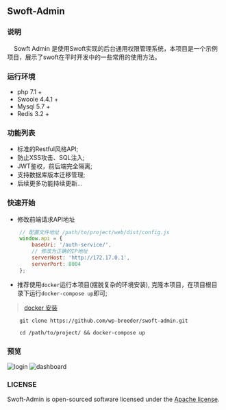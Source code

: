 ## Swoft-Admin

### 说明
&nbsp;&nbsp;&nbsp;&nbsp;Sowft Admin 是使用Swoft实现的后台通用权限管理系统，本项目是一个示例项目，展示了swoft在平时开发中的一些常用的使用方法。

### 运行环境
- php 7.1 +
- Swoole 4.4.1 +
- Mysql 5.7 +
- Redis 3.2 +

### 功能列表

- 标准的Restful风格API;
- 防止XSS攻击、SQL注入;
- JWT鉴权，前后端完全隔离;
- 支持数据库版本迁移管理;
- 后续更多功能持续更新...

### 快速开始

- 修改前端请求API地址

```js
    // 配置文件地址 /path/to/project/web/dist/config.js
    window.api = {
        baseUri: '/auth-service/',
        // 修改为正确的IP地址
        serverHost: 'http://172.17.0.1',
        serverPort: 8004
    };
```

- 推荐使用`docker`运行本项目(摆脱复杂的环境安装), 克隆本项目，在项目根目录下运行`docker-compose up`即可;

> [docker 安装 ](https://github.com/wp-breeder/blogs/blob/master/doc/devOps.md#3-%E9%99%84%E5%BD%95)
```shell
    git clone https://github.com/wp-breeder/swoft-admin.git
    
    cd /path/to/project/ && docker-compose up
```

### 预览

![login](https://raw.githubusercontent.com/wp-breeder/blogs/master/_images/swoft-admin/login.png)
![dashboard](https://raw.githubusercontent.com/wp-breeder/blogs/master/_images/swoft-admin/dashboard.png)


### LICENSE

Swoft-Admin is open-sourced software licensed under the [Apache license](https://github.com/wp-breeder/swoft-admin/blob/master/LICENSE).